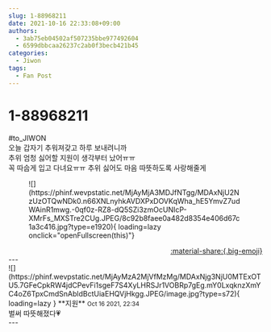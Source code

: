 ```yaml
---
slug: 1-88968211
date: 2021-10-16 22:33:08+09:00
authors:
  - 3ab75eb04502af507235bbe977492604
  - 6599dbbcaa26237c2ab0f3becb421b45
categories:
  - Jiwon
tags:
  - Fan Post
---
```


# 1-88968211

<div class="post-container" markdown="1">
<div class="content-container md-sidebar__scrollwrap" markdown="1">

\#to_JIWON<br>오늘 갑자기 추워져갖고 하루 보내려니까<br>추위 엄청 싫어할 지원이 생각부터 났어ㅠㅠ<br>꼭 따숩게 입고 다녀요ㅠㅠ 추위 싫어도 마음 따뜻하도록 사랑해줄게
<figure markdown="1">
![](https://phinf.wevpstatic.net/MjAyMjA3MDJfNTgg/MDAxNjU2NzUzOTQwNDk0.n66XNLnyhkAVDXPxDOVKqWha_hE5YmvZ7udWAinR1mwg.-0qf0z-RZ8-dQ5SZi3zmOcUNIcP-XMrFs_MXSTre2CUg.JPEG/8c92b8faee0a482d8354e406d67c1a3c416.jpg?type=e1920){ loading=lazy onclick="openFullscreen(this)"}
</figure>


</div>
</div>

<div style="text-align: right;" markdown="1">
<a href="https://weverse.io/fromis9/fanpost/1-88968211" style="text-align: right;">:material-share:{.big-emoji}</a>
</div>
---

<div class="comments-container md-sidebar__scrollwrap" markdown="1">
<div class="comment" markdown="1">
<div class='id-container' markdown="1">
![](https://phinf.wevpstatic.net/MjAyMzA2MjVfMzMg/MDAxNjg3NjU0MTExOTU5.7GFeCpkRW4jdCPevFi1sgeF7S4XyLHRSJr1VOBRp7gEg.mY0LxqknzXmYC4oZ6TpxCmdSnAbldBctUiaEHQVjHkgg.JPEG/image.jpg?type=s72){ loading=lazy }
**<span class="artist">지원</span>** <small>Oct 16 2021, 22:34</small><br>
</div>
<div class='comment-body' markdown="1">
벌써 따뜻해졌다💗
</div>
</div>
</div>
---

